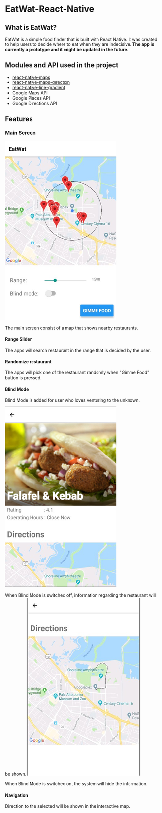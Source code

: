 # EatWat-React-Native
## What is EatWat?
EatWat is a simple food finder that is built with React Native. It was created to help users to decide where to eat when they are indecisive. **The app is currently a prototype and it might be updated in the future.**
## Modules and API used in the project
* [react-native-maps](https://github.com/react-native-community/react-native-maps)
* [react-native-maps-direction](https://github.com/bramus/react-native-maps-directions)
* [react-native-line-gradient](https://github.com/react-native-community/react-native-linear-gradient)
* Google Maps API
* Google Places API
* Google Directions API
## Features
### Main Screen
![main-screen](https://github.com/mevCJ/EatWat-React-Native/blob/master/screenshots/ss1_eatwat.jpg  "Main Screen")

The main screen consist of a map that shows nearby restaurants.
#### Range Slider
The apps will search restaurant in the range that is decided by the user.
#### Randomize restaurant
The apps will pick one of the restaurant randomly when "Gimme Food" button is pressed.
#### Blind Mode
Blind Mode is added for user who loves venturing to the unknown.

![unblind](https://github.com/mevCJ/EatWat-React-Native/blob/master/screenshots/ss2_eatwat.jpg  "Blind mode off")

When Blind Mode is switched off, information regarding the restaurant will be shown.
![unblind](https://github.com/mevCJ/EatWat-React-Native/blob/master/screenshots/ss3_eatwat.jpg  "Blind mode on")

When Blind Mode is switched on, the system will hide the information.
#### Navigation
Direction to the selected will be shown in the interactive map.
